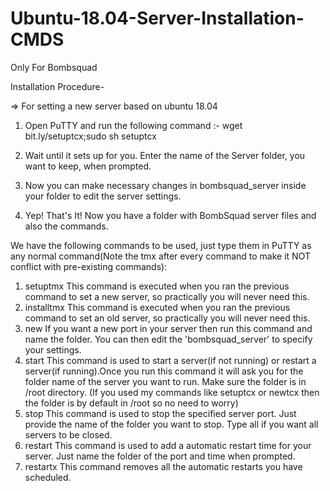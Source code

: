 # Ubuntu-18.04-Server-Installation-CMDS
Only For Bombsquad

Installation Procedure-

=> For setting a new server based on ubuntu 18.04

1. Open PuTTY and run the following command :-
 wget bit.ly/setuptcx;sudo sh setuptcx
		
2. Wait until it sets up for you. Enter the name of the Server folder, you want to keep, when prompted.

3. Now you can make necessary changes in bombsquad_server inside your folder to edit the server settings.

4. Yep! That's It! Now you have a folder with BombSquad server files and also the commands.



We have the following commands to be used, just type them in PuTTY as any normal command(Note the tmx after every command to make it NOT conflict with pre-existing commands):

1. setuptmx
	This command is executed when you ran the previous command to set a new server, so practically you will never need this.
2. installtmx
	This command is executed when you ran the previous command to set an old server, so practically you will never need this.
3. new
	If you want a new port in your server then run this command and name the folder. You can then edit the 'bombsquad_server' to specify your settings.
4. start
	This command is used to start a server(if not running) or restart a server(if running).Once you run this command it will ask you for the folder name of the server you want to run. Make sure the folder is in /root directory. (If you used my commands like setuptcx or newtcx then the folder is by default in /root so no need to worry)
5. stop
	This command is used to stop the specified server port. Just provide the name of the folder you want to stop. Type all if you want all servers to be closed.
6. restart
	This command is used to add a automatic restart time for your server. Just name the folder of the port and time when prompted.
7. restartx
	This command removes all the automatic restarts you have scheduled.

